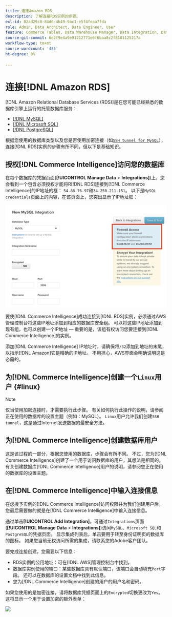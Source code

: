 ```yaml
---
title: 连接Amazon RDS
description: 了解连接RDS实例的步骤。
exl-id: 02ad29c8-84d6-4b49-9ac1-e5f4feaa7fda
role: Admin, Data Architect, Data Engineer, User
feature: Commerce Tables, Data Warehouse Manager, Data Integration, Data Import/Export
source-git-commit: 6e2f9e4a9e91212771e6f6baa8c2f8101125217a
workflow-type: tm+mt
source-wordcount: '485'
ht-degree: 0%

---
```


# 连接[!DNL Amazon RDS]

[!DNL Amazon Relational Database Services (RDS)]是在您可能已经熟悉的数据库引擎上运行的托管数据库服务：

* [[!DNL MySQL]](../integrations/mysql-via-a-direct-connection.md)
* [[!DNL Microsoft SQL]](../integrations/microsoft-sql-server.md)
* [[!DNL PostgreSQL]](../integrations/postgresql.md)

根据您使用的数据库类型以及您是否使用加密连接（如[`SSH tunnel for MySQL`](../integrations/mysql-via-ssh-tunnel.md)），连接[!DNL RDS]实例的步骤有所不同，但以下是基础知识。

## 授权[!DNL Commerce Intelligence]访问您的数据库

在每个数据库的凭据页面(**[!UICONTROL Manage Data** > **Integrations]**)上，您会看到一个包含必须授权才能将R[!DNL RDS]连接到[!DNL Commerce Intelligence]的IP地址的框： `54.88.76.97`和`34.250.211.151`。 以下是`MySQL credentials`页面上的内容，在该页面上，您突出显示了IP地址框：

![](../../../assets/RDS_IP.png)

要使[!DNL Commerce Intelligence]成功连接到[!DNL RDS]实例，必须通过AWS管理控制台将这些IP地址添加到相应的数据库安全组。 可以将这些IP地址添加到现有组，也可以创建一个IP地址 — 重要的是，该组有权访问您要连接到[!DNL Commerce Intelligence]的实例。

添加[!DNL Commerce Intelligence] IP地址时，请确保将`/32`添加到地址的末尾，以指示[!DNL Amazon]它是精确的IP地址。 不用担心，AWS界面会明确说明这是必需的。

## 为[!DNL Commerce Intelligence]创建一个`Linux`用户 {#linux}

>[!NOTE]
>
>仅当使用加密连接时，才需要执行此步骤。 有关如何执行此操作的说明，请参阅正在使用的数据库的设置主题（例如：MySQL）。 `Linux`用户允许我们创建`SSH tunnel`，这是通过Internet发送数据的最安全方法。

## 为[!DNL Commerce Intelligence]创建数据库用户

这是该过程的一部分，根据您使用的数据库，步骤会有所不同。 不过，您为[!DNL Commerce Intelligence]创建了一个用于访问数据库的用户，其想法是相同的。 有关创建数据库[!DNL Commerce Intelligence]用户的说明，请参阅您正在使用的数据库的设置主题。

## 在[!DNL Commerce Intelligence]中输入连接信息

在您授予实例的[!DNL Commerce Intelligence]访问权限并为我们创建用户后，您最后需要做的就是在[!DNL Commerce Intelligence]中输入连接信息。

通过单击&#x200B;**[!UICONTROL Add Integration]**，可通过`Integrations`页面(**[!UICONTROL Manage Data** > **Integrations]**)访问`MySQL`、`Microsoft SQL`和`PostgreSQL`的凭据页面。 显示集成列表后，单击要用于转至身份证明页的数据库的图标。 如果您当前无权访问所需的集成，请联系您的Adobe客户团队。

要完成连接创建，您需要以下信息：

* RDS实例的公用地址：可在[!DNL AWS]管理控制台中找到。
* 数据库实例使用的端口：某些数据库具有默认端口，该端口会自动填充`Port`字段。 还可以在数据库的设置文档中找到此信息。
* 您为[!DNL Commerce Intelligence]创建的用户的用户名和密码。

如果您使用的是加密连接，请将数据库凭据页面上的`Encrypted`切换更改为`Yes`。 这将显示一个用于设置加密的额外表单：

![](../../../assets/sql-integration-encrypted-yes.png)


